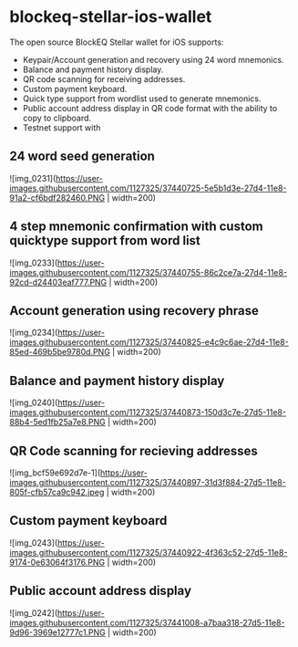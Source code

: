 # blockeq-stellar-ios-wallet

The open source BlockEQ Stellar wallet for iOS supports:

 * Keypair/Account generation and recovery using 24 word mnemonics.
 * Balance and payment history display.
 * QR code scanning for receiving addresses. 
 * Custom payment keyboard.
 * Quick type support from wordlist used to generate mnemonics.
 * Public account address display in QR code format with the ability to copy to clipboard.
 * Testnet support with 
 
## 24 word seed generation

 
![img_0231](https://user-images.githubusercontent.com/1127325/37440725-5e5b1d3e-27d4-11e8-91a2-cf6bdf282460.PNG | width=200)

 
## 4 step mnemonic confirmation with custom quicktype support from word list

  
![img_0233](https://user-images.githubusercontent.com/1127325/37440755-86c2ce7a-27d4-11e8-92cd-d24403eaf777.PNG | width=200)

  
## Account generation using recovery phrase


![img_0234](https://user-images.githubusercontent.com/1127325/37440825-e4c9c6ae-27d4-11e8-85ed-469b5be9780d.PNG | width=200)


## Balance and payment history display


![img_0240](https://user-images.githubusercontent.com/1127325/37440873-150d3c7e-27d5-11e8-88b4-5ed1fb25a7e8.PNG | width=200)


## QR Code scanning for recieving addresses


![img_bcf59e692d7e-1](https://user-images.githubusercontent.com/1127325/37440897-31d3f884-27d5-11e8-805f-cfb57ca9c942.jpeg | width=200)


## Custom payment keyboard


![img_0243](https://user-images.githubusercontent.com/1127325/37440922-4f363c52-27d5-11e8-9174-0e63064f3176.PNG | width=200)


## Public account address display


![img_0242](https://user-images.githubusercontent.com/1127325/37441008-a7baa318-27d5-11e8-9d96-3969e12777c1.PNG | width=200)
